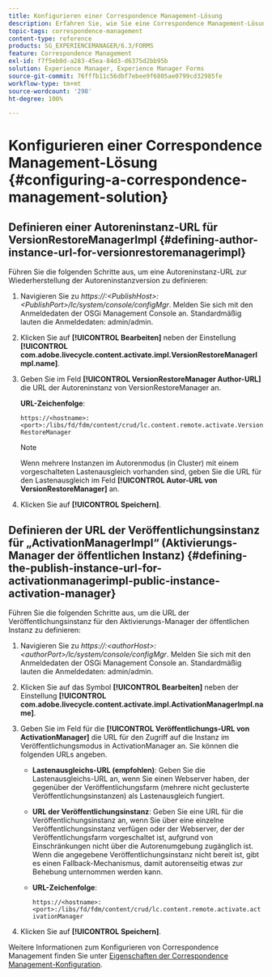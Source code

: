 ```yaml
---
title: Konfigurieren einer Correspondence Management-Lösung
description: Erfahren Sie, wie Sie eine Correspondence Management-Lösung in einer AEM Forms-Umgebung konfigurieren.
topic-tags: correspondence-management
content-type: reference
products: SG_EXPERIENCEMANAGER/6.3/FORMS
feature: Correspondence Management
exl-id: f7f5eb0d-a283-45ea-84d3-d6375d2bb95b
solution: Experience Manager, Experience Manager Forms
source-git-commit: 76fffb11c56dbf7ebee9f6805ae0799cd32985fe
workflow-type: tm+mt
source-wordcount: '298'
ht-degree: 100%

---
```


# Konfigurieren einer Correspondence Management-Lösung {#configuring-a-correspondence-management-solution}

## Definieren einer Autoreninstanz-URL für VersionRestoreManagerImpl {#defining-author-instance-url-for-versionrestoremanagerimpl}

Führen Sie die folgenden Schritte aus, um eine Autoreninstanz-URL zur Wiederherstellung der Autoreninstanzversion zu definieren:

1. Navigieren Sie zu *https://:&lt;PublishHost>:&lt;PublishPort>/lc/system/console/configMgr*. Melden Sie sich mit den Anmeldedaten der OSGi Management Console an. Standardmäßig lauten die Anmeldedaten: admin/admin.
1. Klicken Sie auf **[!UICONTROL Bearbeiten]** neben der Einstellung **[!UICONTROL com.adobe.livecycle.content.activate.impl.VersionRestoreManagerImpl.name]**.
1. Geben Sie im Feld **[!UICONTROL VersionRestoreManager Author-URL]** die URL der Autoreninstanz von VersionRestoreManager an.

   **URL-Zeichenfolge**:

   `https://<hostname>:<port>:/libs/fd/fdm/content/crud/lc.content.remote.activate.VersionRestoreManager`

   >[!NOTE]
   >
   >Wenn mehrere Instanzen im Autorenmodus (in Cluster) mit einem vorgeschalteten Lastenausgleich vorhanden sind, geben Sie die URL für den Lastenausgleich im Feld **[!UICONTROL Autor-URL von VersionRestoreManager]** an.

1. Klicken Sie auf **[!UICONTROL Speichern]**.

## Definieren der URL der Veröffentlichungsinstanz für „ActivationManagerImpl“ (Aktivierungs-Manager der öffentlichen Instanz) {#defining-the-publish-instance-url-for-activationmanagerimpl-public-instance-activation-manager}

Führen Sie die folgenden Schritte aus, um die URL der Veröffentlichungsinstanz für den Aktivierungs-Manager der öffentlichen Instanz zu definieren:

1. Navigieren Sie zu *https://:&lt;authorHost>:&lt;authorPort>/lc/system/console/configMgr*. Melden Sie sich mit den Anmeldedaten der OSGi Management Console an. Standardmäßig lauten die Anmeldedaten: admin/admin.
1. Klicken Sie auf das Symbol **[!UICONTROL Bearbeiten]** neben der Einstellung **[!UICONTROL com.adobe.livecycle.content.activate.impl.ActivationManagerImpl.name]**.
1. Geben Sie im Feld für die **[!UICONTROL Veröffentlichungs-URL von ActivationManager]** die URL für den Zugriff auf die Instanz im Veröffentlichungsmodus in ActivationManager an. Sie können die folgenden URLs angeben.

   * **Lastenausgleichs-URL (empfohlen)**: Geben Sie die Lastenausgleichs-URL an, wenn Sie einen Webserver haben, der gegenüber der Veröffentlichungsfarm (mehrere nicht geclusterte Veröffentlichungsinstanzen) als Lastenausgleich fungiert.
   * **URL der Veröffentlichungsinstanz**: Geben Sie eine URL für die Veröffentlichungsinstanz an, wenn Sie über eine einzelne Veröffentlichungsinstanz verfügen oder der Webserver, der der Veröffentlichungsfarm vorgeschaltet ist, aufgrund von Einschränkungen nicht über die Autorenumgebung zugänglich ist. Wenn die angegebene Veröffentlichungsinstanz nicht bereit ist, gibt es einen Fallback-Mechanismus, damit autorenseitig etwas zur Behebung unternommen werden kann.
   * **URL-Zeichenfolge**:

     `https://<hostname>:<port>:/libs/fd/fdm/content/crud/lc.content.remote.activate.activationManager`

1. Klicken Sie auf **[!UICONTROL Speichern]**.

Weitere Informationen zum Konfigurieren von Correspondence Management finden Sie unter [Eigenschaften der Correspondence Management-Konfiguration](https://helpx.adobe.com/de/aem-forms/6-2/aem-forms-architecture-deployment.html).
